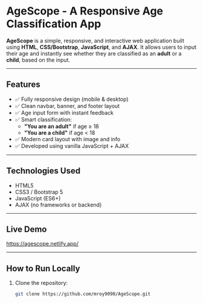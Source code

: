 # AgeScope - A Responsive Age Classification App

**AgeScope** is a simple, responsive, and interactive web application built using **HTML**, **CSS/Bootstrap**, **JavaScript**, and **AJAX**. It allows users to input their age and instantly see whether they are classified as an **adult** or a **child**, based on the input.

---

## Features

- ✅ Fully responsive design (mobile & desktop)
- ✅ Clean navbar, banner, and footer layout
- ✅ Age input form with instant feedback
- ✅ Smart classification:
  - **"You are an adult"** if age ≥ 18
  - **"You are a child"** if age < 18
- ✅ Modern card layout with image and info
- ✅ Developed using vanilla JavaScript + AJAX

---

## Technologies Used

- HTML5
- CSS3 / Bootstrap 5
- JavaScript (ES6+)
- AJAX (no frameworks or backend)

---

## Live Demo

https://agescope.netlify.app/

---

## How to Run Locally

1. Clone the repository:
   ```bash
   git clone https://github.com/mroy9090/AgeScope.git
